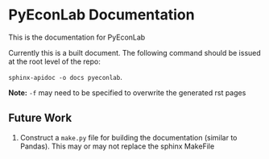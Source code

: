 PyEconLab Documentation
=======================

This is the documentation for PyEconLab

Currently this is a built document. The following command should be issued at the root level of the repo: 

``sphinx-apidoc -o docs pyeconlab``.

**Note:** ``-f`` may need to be specified to overwrite the generated rst pages

Future Work
-----------
  1. Construct a ``make.py`` file for building the documentation (similar to Pandas). This may or may not replace the sphinx MakeFile

